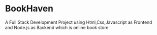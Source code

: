 # BookHaven
A Full Stack Development Project using Html,Css,Javascript as Frontend and Node.js as Backend which is online book store
